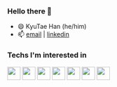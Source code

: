 ### Hello there 👋

- 😄 KyuTae Han (he/him)
- 📫 [email] | <a href="https://www.linkedin.com/in/kyutae-han-b86523104/" target="_blank">linkedin</a> 



### Techs I'm interested in
<img src="https://img.shields.io/badge/-html-light" height="30"/> <img src="https://img.shields.io/badge/-javascript-lightblue"  height="30"/> 
<img src="https://img.shields.io/badge/-nodeJS-lightred"  height="30"/>
<img src="https://img.shields.io/badge/-web_dev-lightgrey"  height="30"/> 
<img src="https://img.shields.io/badge/-RESTful-4dacd1"  height="30"/> 
<img src="https://img.shields.io/badge/-mongoDB-353b38"  height="30"/> 
<img src="https://img.shields.io/badge/-Java-lightpink"  height="30"/>


[email]: mailto:kyykyu000@gmail.com
<!-- [linkedin]: https://www.linkedin.com/in/kyutae-han-b86523104/  -->

<!--
**kyuing/kyuing** is a ✨ _special_ ✨ repository because its `README.md` (this file) appears on your GitHub profile.

Here are some ideas to get you started:

- 🔭 I’m currently working on ...
- 🌱 I’m currently learning ...
- 👯 I’m looking to collaborate on ...
- 🤔 I’m looking for help with ...
- 💬 Ask me about ...
- 📫 How to reach me: ...
- 😄 Pronouns: ...
- ⚡ Fun fact: ...
-->
